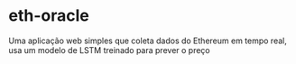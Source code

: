 # eth-oracle
Uma aplicação web simples que coleta dados do Ethereum em tempo real, usa um modelo de LSTM treinado para prever o preço
